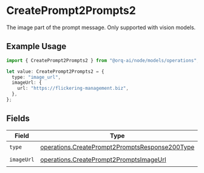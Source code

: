 # CreatePrompt2Prompts2

The image part of the prompt message. Only supported with vision models.

## Example Usage

```typescript
import { CreatePrompt2Prompts2 } from "@orq-ai/node/models/operations";

let value: CreatePrompt2Prompts2 = {
  type: "image_url",
  imageUrl: {
    url: "https://flickering-management.biz",
  },
};
```

## Fields

| Field                                                                                                            | Type                                                                                                             | Required                                                                                                         | Description                                                                                                      |
| ---------------------------------------------------------------------------------------------------------------- | ---------------------------------------------------------------------------------------------------------------- | ---------------------------------------------------------------------------------------------------------------- | ---------------------------------------------------------------------------------------------------------------- |
| `type`                                                                                                           | [operations.CreatePrompt2PromptsResponse200Type](../../models/operations/createprompt2promptsresponse200type.md) | :heavy_check_mark:                                                                                               | N/A                                                                                                              |
| `imageUrl`                                                                                                       | [operations.CreatePrompt2PromptsImageUrl](../../models/operations/createprompt2promptsimageurl.md)               | :heavy_check_mark:                                                                                               | N/A                                                                                                              |